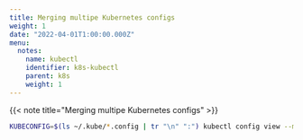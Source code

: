 ```yaml
---
title: Merging multipe Kubernetes configs
weight: 1
date: "2022-04-01T1:00:00.000Z"
menu:
  notes:
    name: kubectl
    identifier: k8s-kubectl
    parent: k8s
    weight: 1
---
```


<!-- Variable -->
{{< note title="Merging multipe Kubernetes configs" >}}

```bash
KUBECONFIG=$(ls ~/.kube/*.config | tr "\n" ":") kubectl config view --merge --flatten > ~/.kube/config
```